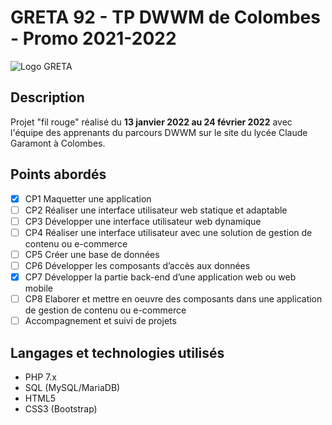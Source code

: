 # GRETA 92 - TP DWWM de Colombes - Promo 2021-2022

![Logo GRETA](https://ressources.regionsjob.com//mfx/img/centres/12122018_1052551119877889.jpg)

## Description
Projet "fil rouge" réalisé du **13 janvier 2022 au 24 février 2022** avec l'équipe des apprenants du parcours DWWM sur le site du lycée Claude Garamont à Colombes.

## Points abordés
- [x] CP1 Maquetter une application 
- [ ] CP2 Réaliser une interface utilisateur web statique et adaptable 
- [ ] CP3 Développer une interface utilisateur web dynamique 
- [ ] CP4 Réaliser une interface utilisateur avec une solution de gestion de contenu ou e-commerce
- [ ] CP5 Créer une base de données 
- [ ] CP6 Développer les composants d’accès aux données 
- [x] CP7 Développer la partie back-end d’une application web ou web mobile 
- [ ] CP8 Elaborer et mettre en oeuvre des composants dans une application de gestion de contenu ou e-commerce
- [ ] Accompagnement et suivi de projets

## Langages et technologies utilisés
+ PHP 7.x
+ SQL (MySQL/MariaDB)
+ HTML5
+ CSS3 (Bootstrap)